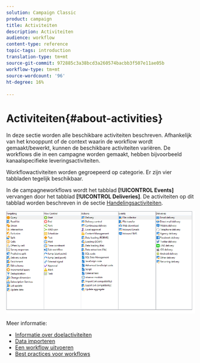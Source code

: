 ```yaml
---
solution: Campaign Classic
product: campaign
title: Activiteiten
description: Activiteiten
audience: workflow
content-type: reference
topic-tags: introduction
translation-type: tm+mt
source-git-commit: 972885c3a38bcd3a260574bacbb3f507e11ae05b
workflow-type: tm+mt
source-wordcount: '96'
ht-degree: 16%

---
```



# Activiteiten{#about-activities}

In deze sectie worden alle beschikbare activiteiten beschreven. Afhankelijk van het knooppunt of de context waarin de workflow wordt gemaakt/bewerkt, kunnen de beschikbare activiteiten variëren. De workflows die in een campagne worden gemaakt, hebben bijvoorbeeld kanaalspecifieke leveringsactiviteiten.

Workflowactiviteiten worden gegroepeerd op categorie. Er zijn vier tabbladen tegelijk beschikbaar.

In de campagneworkflows wordt het tabblad **[!UICONTROL Events]** vervangen door het tabblad **[!UICONTROL Deliveries]**. De activiteiten op dit tabblad worden beschreven in de sectie [Handelingsactiviteiten](../../workflow/using/about-action-activities.md).

![](assets/wf-activity-tabs.png)

Meer informatie:

* [Informatie over doelactiviteiten](../../workflow/using/about-targeting-activities.md)
* [Data importeren](../../workflow/using/importing-data.md)
* [Een workflow uitvoeren](../../workflow/using/starting-a-workflow.md)
* [Best practices voor workflows](../../workflow/using/workflow-best-practices.md)
